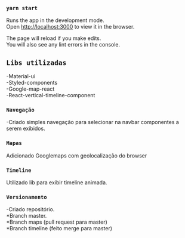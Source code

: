 ### `yarn start`

Runs the app in the development mode.<br />
Open [http://localhost:3000](http://localhost:3000) to view it in the browser.

The page will reload if you make edits.<br />
You will also see any lint errors in the console.

## `Libs utilizadas` 

-Material-ui<br />
-Styled-components<br />
-Google-map-react<br />
-React-vertical-timeline-component

### `Navegação`
-Criado simples navegação para selecionar na navbar componentes a serem exibidos.

### `Mapas`
Adicionado Googlemaps com geolocalização do browser

### `Timeline`
Utilizado lib para exibir timeline animada.

### `Versionamento`
-Criado repositório.<br />
    *Branch master.<br />
    *Branch maps (pull request para master)<br />
    *Branch timeline (feito merge para master)<br />
